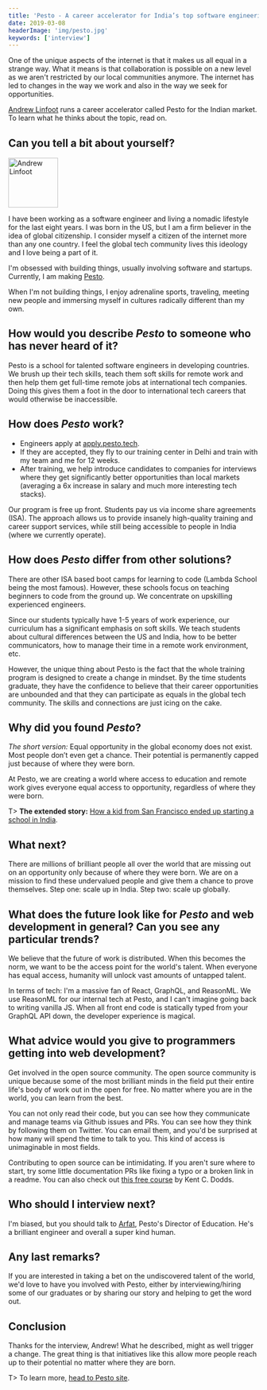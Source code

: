 ```yaml
---
title: 'Pesto - A career accelerator for India’s top software engineering talent - Interview with Andrew Linfoot'
date: 2019-03-08
headerImage: 'img/pesto.jpg'
keywords: ['interview']
---
```


One of the unique aspects of the internet is that it makes us all equal in a strange way. What it means is that collaboration is possible on a new level as we aren't restricted by our local communities anymore. The internet has led to changes in the way we work and also in the way we seek for opportunities.

[Andrew Linfoot](https://twitter.com/andrewlinfoot) runs a career accelerator called Pesto for the Indian market. To learn what he thinks about the topic, read on.

## Can you tell a bit about yourself?

<p>
<span class="author">
  <img src="https://pbs.twimg.com/profile_images/982008082996674560/mKIHOlpe_400x400.jpg" alt="Andrew Linfoot" class="author" width="100" height="100" />
</span>

I have been working as a software engineer and living a nomadic lifestyle for the last eight years. I was born in the US, but I am a firm believer in the idea of global citizenship. I consider myself a citizen of the internet more than any one country. I feel the global tech community lives this ideology and I love being a part of it.

</p>

I'm obsessed with building things, usually involving software and startups. Currently, I am making [Pesto](https://pesto.tech).

When I'm not building things, I enjoy adrenaline sports, traveling, meeting new people and immersing myself in cultures radically different than my own.

## How would you describe _Pesto_ to someone who has never heard of it?

Pesto is a school for talented software engineers in developing countries. We brush up their tech skills, teach them soft skills for remote work and then help them get full-time remote jobs at international tech companies. Doing this gives them a foot in the door to international tech careers that would otherwise be inaccessible.

## How does _Pesto_ work?

* Engineers apply at [apply.pesto.tech](https://apply.pesto.tech).
* If they are accepted, they fly to our training center in Delhi and train with my team and me for 12 weeks.
* After training, we help introduce candidates to companies for interviews where they get significantly better opportunities than local markets (averaging a 6x increase in salary and much more interesting tech stacks).

Our program is free up front. Students pay us via income share agreements (ISA). The approach allows us to provide insanely high-quality training and career support services, while still being accessible to people in India (where we currently operate).

## How does _Pesto_ differ from other solutions?

There are other ISA based boot camps for learning to code (Lambda School being the most famous). However, these schools focus on teaching beginners to code from the ground up. We concentrate on upskilling experienced engineers.

Since our students typically have 1-5 years of work experience, our curriculum has a significant emphasis on soft skills. We teach students about cultural differences between the US and India, how to be better communicators, how to manage their time in a remote work environment, etc.

However, the unique thing about Pesto is the fact that the whole training program is designed to create a change in mindset. By the time students graduate, they have the confidence to believe that their career opportunities are unbounded and that they can participate as equals in the global tech community. The skills and connections are just icing on the cake.

## Why did you found _Pesto_?

_The short version:_ Equal opportunity in the global economy does not exist. Most people don’t even get a chance. Their potential is permanently capped just because of where they were born.

At Pesto, we are creating a world where access to education and remote work gives everyone equal access to opportunity, regardless of where they were born.

T> **The extended story:** [How a kid from San Francisco ended up starting a school in India](https://hackernoon.com/how-a-kid-from-san-francisco-ended-up-starting-a-school-in-india-a868606a6f0c).

## What next?

There are millions of brilliant people all over the world that are missing out on an opportunity only because of where they were born. We are on a mission to find these undervalued people and give them a chance to prove themselves. Step one: scale up in India. Step two: scale up globally.

## What does the future look like for _Pesto_ and web development in general? Can you see any particular trends?

We believe that the future of work is distributed. When this becomes the norm, we want to be the access point for the world's talent. When everyone has equal access, humanity will unlock vast amounts of untapped talent.

In terms of tech: I'm a massive fan of React, GraphQL, and ReasonML. We use ReasonML for our internal tech at Pesto, and I can't imagine going back to writing vanilla JS. When all front end code is statically typed from your GraphQL API down, the developer experience is magical.

## What advice would you give to programmers getting into web development?

Get involved in the open source community. The open source community is unique because some of the most brilliant minds in the field put their entire life's body of work out in the open for free. No matter where you are in the world, you can learn from the best.

You can not only read their code, but you can see how they communicate and manage teams via Github issues and PRs. You can see how they think by following them on Twitter. You can email them, and you'd be surprised at how many will spend the time to talk to you. This kind of access is unimaginable in most fields.

Contributing to open source can be intimidating. If you aren't sure where to start, try some little documentation PRs like fixing a typo or a broken link in a readme. You can also check out [this free course](https://egghead.io/courses/how-to-contribute-to-an-open-source-project-on-github) by Kent C. Dodds.

## Who should I interview next?

I'm biased, but you should talk to [Arfat](https://medium.com/@arfatsalman), Pesto's Director of Education. He's a brilliant engineer and overall a super kind human.

## Any last remarks?

If you are interested in taking a bet on the undiscovered talent of the world, we'd love to have you involved with Pesto, either by interviewing/hiring some of our graduates or by sharing our story and helping to get the word out.

## Conclusion

Thanks for the interview, Andrew! What he described, might as well trigger a change. The great thing is that initiatives like this allow more people reach up to their potential no matter where they are born.

T> To learn more, [head to Pesto site](https://www.pesto.tech/).
